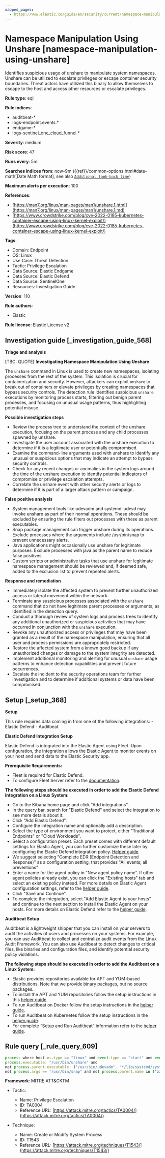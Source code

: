 ```yaml
---
mapped_pages:
  - https://www.elastic.co/guide/en/security/current/namespace-manipulation-using-unshare.html
---
```


# Namespace Manipulation Using Unshare [namespace-manipulation-using-unshare]

Identifies suspicious usage of unshare to manipulate system namespaces. Unshare can be utilized to escalate privileges or escape container security boundaries. Threat actors have utilized this binary to allow themselves to escape to the host and access other resources or escalate privileges.

**Rule type**: eql

**Rule indices**:

* auditbeat-*
* logs-endpoint.events.*
* endgame-*
* logs-sentinel_one_cloud_funnel.*

**Severity**: medium

**Risk score**: 47

**Runs every**: 5m

**Searches indices from**: now-9m ({{ref}}/common-options.html#date-math[Date Math format], see also [`Additional look-back time`](docs-content://solutions/security/detect-and-alert/create-detection-rule.md#rule-schedule))

**Maximum alerts per execution**: 100

**References**:

* [https://man7.org/linux/man-pages/man1/unshare.1.html](https://man7.org/linux/man-pages/man1/unshare.1.md)
* [https://www.crowdstrike.com/blog/cve-2022-0185-kubernetes-container-escape-using-linux-kernel-exploit/](https://www.crowdstrike.com/blog/cve-2022-0185-kubernetes-container-escape-using-linux-kernel-exploit/)

**Tags**:

* Domain: Endpoint
* OS: Linux
* Use Case: Threat Detection
* Tactic: Privilege Escalation
* Data Source: Elastic Endgame
* Data Source: Elastic Defend
* Data Source: SentinelOne
* Resources: Investigation Guide

**Version**: 110

**Rule authors**:

* Elastic

**Rule license**: Elastic License v2

## Investigation guide [_investigation_guide_568]

**Triage and analysis**

[TBC: QUOTE]
**Investigating Namespace Manipulation Using Unshare**

The `unshare` command in Linux is used to create new namespaces, isolating processes from the rest of the system. This isolation is crucial for containerization and security. However, attackers can exploit `unshare` to break out of containers or elevate privileges by creating namespaces that bypass security controls. The detection rule identifies suspicious `unshare` executions by monitoring process starts, filtering out benign parent processes, and focusing on unusual usage patterns, thus highlighting potential misuse.

**Possible investigation steps**

* Review the process tree to understand the context of the unshare execution, focusing on the parent process and any child processes spawned by unshare.
* Investigate the user account associated with the unshare execution to determine if it is a legitimate user or potentially compromised.
* Examine the command-line arguments used with unshare to identify any unusual or suspicious options that may indicate an attempt to bypass security controls.
* Check for any recent changes or anomalies in the system logs around the time of the unshare execution to identify potential indicators of compromise or privilege escalation attempts.
* Correlate the unshare event with other security alerts or logs to determine if it is part of a larger attack pattern or campaign.

**False positive analysis**

* System management tools like udevadm and systemd-udevd may invoke unshare as part of their normal operations. These should be excluded by ensuring the rule filters out processes with these as parent executables.
* Snap package management can trigger unshare during its operations. Exclude processes where the arguments include /usr/bin/snap to prevent unnecessary alerts.
* Java applications might occasionally use unshare for legitimate purposes. Exclude processes with java as the parent name to reduce false positives.
* Custom scripts or administrative tasks that use unshare for legitimate namespace management should be reviewed and, if deemed safe, added to the exclusion list to prevent repeated alerts.

**Response and remediation**

* Immediately isolate the affected system to prevent further unauthorized access or lateral movement within the network.
* Terminate any suspicious processes associated with the `unshare` command that do not have legitimate parent processes or arguments, as identified in the detection query.
* Conduct a thorough review of system logs and process trees to identify any additional unauthorized or suspicious activities that may have occurred in conjunction with the `unshare` execution.
* Revoke any unauthorized access or privileges that may have been granted as a result of the namespace manipulation, ensuring that all user and process permissions are appropriately restricted.
* Restore the affected system from a known good backup if any unauthorized changes or damage to the system integrity are detected.
* Implement additional monitoring and alerting for unusual `unshare` usage patterns to enhance detection capabilities and prevent future occurrences.
* Escalate the incident to the security operations team for further investigation and to determine if additional systems or data have been compromised.


## Setup [_setup_368]

**Setup**

This rule requires data coming in from one of the following integrations: - Elastic Defend - Auditbeat

**Elastic Defend Integration Setup**

Elastic Defend is integrated into the Elastic Agent using Fleet. Upon configuration, the integration allows the Elastic Agent to monitor events on your host and send data to the Elastic Security app.

**Prerequisite Requirements:**

* Fleet is required for Elastic Defend.
* To configure Fleet Server refer to the [documentation](docs-content://reference/ingestion-tools/fleet/fleet-server.md).

**The following steps should be executed in order to add the Elastic Defend integration on a Linux System:**

* Go to the Kibana home page and click "Add integrations".
* In the query bar, search for "Elastic Defend" and select the integration to see more details about it.
* Click "Add Elastic Defend".
* Configure the integration name and optionally add a description.
* Select the type of environment you want to protect, either "Traditional Endpoints" or "Cloud Workloads".
* Select a configuration preset. Each preset comes with different default settings for Elastic Agent, you can further customize these later by configuring the Elastic Defend integration policy. [Helper guide](docs-content://solutions/security/configure-elastic-defend/configure-an-integration-policy-for-elastic-defend.md).
* We suggest selecting "Complete EDR (Endpoint Detection and Response)" as a configuration setting, that provides "All events; all preventions"
* Enter a name for the agent policy in "New agent policy name". If other agent policies already exist, you can click the "Existing hosts" tab and select an existing policy instead. For more details on Elastic Agent configuration settings, refer to the [helper guide](docs-content://reference/ingestion-tools/fleet/agent-policy.md).
* Click "Save and Continue".
* To complete the integration, select "Add Elastic Agent to your hosts" and continue to the next section to install the Elastic Agent on your hosts. For more details on Elastic Defend refer to the [helper guide](docs-content://solutions/security/configure-elastic-defend/install-elastic-defend.md).

**Auditbeat Setup**

Auditbeat is a lightweight shipper that you can install on your servers to audit the activities of users and processes on your systems. For example, you can use Auditbeat to collect and centralize audit events from the Linux Audit Framework. You can also use Auditbeat to detect changes to critical files, like binaries and configuration files, and identify potential security policy violations.

**The following steps should be executed in order to add the Auditbeat on a Linux System:**

* Elastic provides repositories available for APT and YUM-based distributions. Note that we provide binary packages, but no source packages.
* To install the APT and YUM repositories follow the setup instructions in this [helper guide](beats://docs/reference/auditbeat/setup-repositories.md).
* To run Auditbeat on Docker follow the setup instructions in the [helper guide](beats://docs/reference/auditbeat/running-on-docker.md).
* To run Auditbeat on Kubernetes follow the setup instructions in the [helper guide](beats://docs/reference/auditbeat/running-on-kubernetes.md).
* For complete “Setup and Run Auditbeat” information refer to the [helper guide](beats://docs/reference/auditbeat/setting-up-running.md).


## Rule query [_rule_query_609]

```js
process where host.os.type == "linux" and event.type == "start" and event.action : ("exec", "exec_event", "start") and
process.executable: "/usr/bin/unshare" and
not process.parent.executable: ("/usr/bin/udevadm", "*/lib/systemd/systemd-udevd", "/usr/bin/unshare") and
not process.args == "/usr/bin/snap" and not process.parent.name in ("zz-proxmox-boot", "java")
```

**Framework**: MITRE ATT&CKTM

* Tactic:

    * Name: Privilege Escalation
    * ID: TA0004
    * Reference URL: [https://attack.mitre.org/tactics/TA0004/](https://attack.mitre.org/tactics/TA0004/)

* Technique:

    * Name: Create or Modify System Process
    * ID: T1543
    * Reference URL: [https://attack.mitre.org/techniques/T1543/](https://attack.mitre.org/techniques/T1543/)



